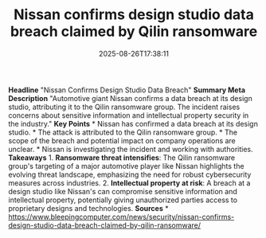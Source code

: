 ﻿---
title: "Nissan confirms design studio data breach claimed by Qilin ransomware"
date: "2025-08-26T17:38:11"
category: "Markets"
summary: ""
slug: "nissan confirms design studio data breach claimed by qilin r"
source_urls:
  - "https://www.bleepingcomputer.com/news/security/nissan-confirms-design-studio-data-breach-claimed-by-qilin-ransomware/"
seo:
  title: "Nissan confirms design studio data breach claimed by Qilin ransomware | Hash n Hedge"
  description: ""
  keywords: ["news", "markets", "brief"]
---
**Headline** "Nissan Confirms Design Studio Data Breach"  **Summary Meta Description** "Automotive giant Nissan confirms a data breach at its design studio, attributing it to the Qilin ransomware group. The incident raises concerns about sensitive information and intellectual property security in the industry."  **Key Points**  * Nissan has confirmed a data breach at its design studio. * The attack is attributed to the Qilin ransomware group. * The scope of the breach and potential impact on company operations are unclear. * Nissan is investigating the incident and working with authorities.  **Takeaways**  1. **Ransomware threat intensifies**: The Qilin ransomware group's targeting of a major automotive player like Nissan highlights the evolving threat landscape, emphasizing the need for robust cybersecurity measures across industries. 2. **Intellectual property at risk**: A breach at a design studio like Nissan's can compromise sensitive information and intellectual property, potentially giving unauthorized parties access to proprietary designs and technologies.  **Sources** * https://www.bleepingcomputer.com/news/security/nissan-confirms-design-studio-data-breach-claimed-by-qilin-ransomware/ 

